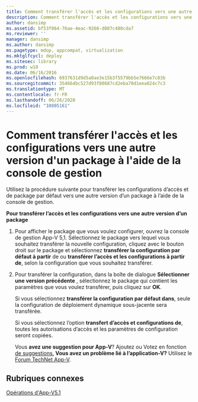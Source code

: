 ```yaml
---
title: Comment transférer l'accès et les configurations vers une autre version d'un package à l'aide de la console de gestion
description: Comment transférer l'accès et les configurations vers une autre version d'un package à l'aide de la console de gestion
author: dansimp
ms.assetid: bf53f064-76ae-4eac-9266-d087c480cda7
ms.reviewer: ''
manager: dansimp
ms.author: dansimp
ms.pagetype: mdop, appcompat, virtualization
ms.mktglfcycl: deploy
ms.sitesec: library
ms.prod: w10
ms.date: 06/16/2016
ms.openlocfilehash: 6937631d9d5a0ae3e15b3f5579bb5e7666e7c83b
ms.sourcegitcommit: 354664bc527d93f80687cd2eba70d1eea024c7c3
ms.translationtype: MT
ms.contentlocale: fr-FR
ms.lasthandoff: 06/26/2020
ms.locfileid: "10805161"
---
```

# Comment transférer l'accès et les configurations vers une autre version d'un package à l'aide de la console de gestion


Utilisez la procédure suivante pour transférer les configurations d’accès et de package par défaut vers une autre version d’un package à l’aide de la console de gestion.

**Pour transférer l’accès et les configurations vers une autre version d’un package**

1.  Pour afficher le package que vous voulez configurer, ouvrez la console de gestion App-V 5,1. Sélectionnez le package vers lequel vous souhaitez transférer la nouvelle configuration, cliquez avec le bouton droit sur le package et sélectionnez **transférer la configuration par défaut à partir** de ou **transférer l’accès et les configurations à partir de**, selon la configuration que vous souhaitez transférer.

2.  Pour transférer la configuration, dans la boîte de dialogue **Sélectionner une version précédente** , sélectionnez le package qui contient les paramètres que vous voulez transférer, puis cliquez sur **OK**.

    Si vous sélectionnez **transférer la configuration par défaut dans**, seule la configuration de déploiement dynamique sous-jacente sera transférée.

    Si vous sélectionnez l’option **transfert d’accès et configurations de**, toutes les autorisations d’accès et les paramètres de configuration seront copiées.

    Vous **avez une suggestion pour App-V**? Ajoutez ou Votez en fonction [de suggestions.](http://appv.uservoice.com/forums/280448-microsoft-application-virtualization) **Vous avez un problème lié à l’application-V?** Utilisez le [Forum TechNet App-V](https://social.technet.microsoft.com/Forums/home?forum=mdopappv).

## Rubriques connexes


[Opérations d'App-V5.1](operations-for-app-v-51.md)

 

 





